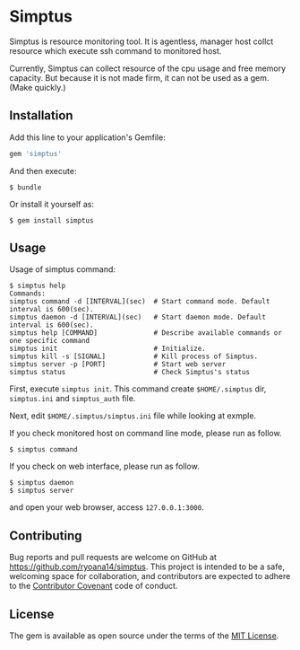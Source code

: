 # Simptus

Simptus is resource monitoring tool. It is agentless, manager host collct resource which execute ssh command to monitored host.

Currently, Simptus can collect resource of the cpu usage and free memory capacity.
But because it is not made firm, it can not be used as a gem. (Make quickly.)

## Installation

Add this line to your application's Gemfile:

```ruby
gem 'simptus'
```

And then execute:

    $ bundle

Or install it yourself as:

    $ gem install simptus

## Usage

Usage of simptus command:

    $ simptus help
    Commands:
    simptus command -d [INTERVAL](sec)  # Start command mode. Default interval is 600(sec).
    simptus daemon -d [INTERVAL](sec)   # Start daemon mode. Default interval is 600(sec).
    simptus help [COMMAND]              # Describe available commands or one specific command
    simptus init                        # Initialize.
    simptus kill -s [SIGNAL]            # Kill process of Simptus.
    simptus server -p [PORT]            # Start web server
    simptus status                      # Check Simptus's status

First, execute `simptus init`.
This command create `$HOME/.simptus` dir, `simptus.ini` and  `simptus_auth` file.

Next, edit `$HOME/.simptus/simptus.ini` file while looking at exmple.

If you check monitored host on command line mode, please run as follow.

    $ simptus command

If you check on web interface, please run as follow.

    $ simptus daemon
    $ simptus server

and open your web browser, access `127.0.0.1:3000`.

## Contributing

Bug reports and pull requests are welcome on GitHub at https://github.com/ryoana14/simptus. This project is intended to be a safe, welcoming space for collaboration, and contributors are expected to adhere to the [Contributor Covenant](contributor-covenant.org) code of conduct.


## License

The gem is available as open source under the terms of the [MIT License](http://opensource.org/licenses/MIT).

